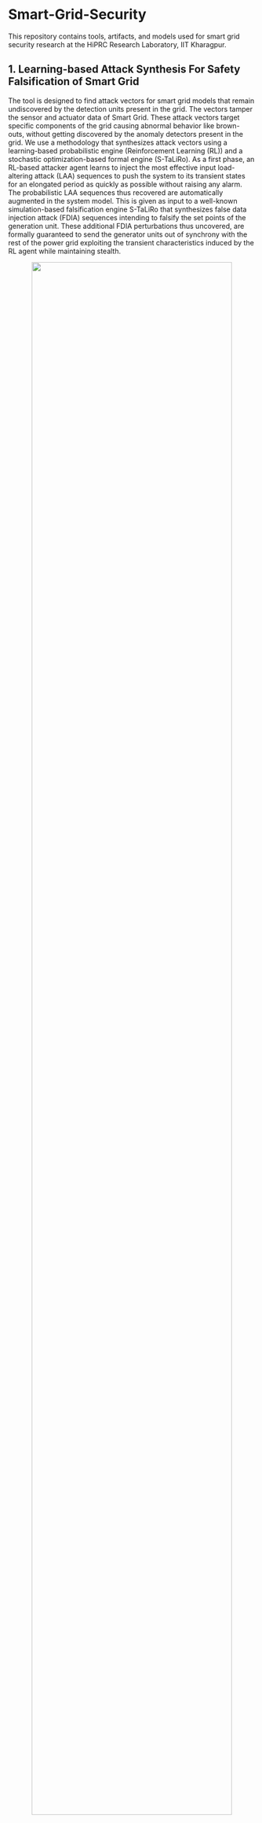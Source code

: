 # Smart-Grid-Security

This repository contains tools, artifacts, and models used for smart grid security research at the HiPRC Research Laboratory, IIT Kharagpur.

## 1. Learning-based Attack Synthesis For Safety Falsification of Smart Grid

The tool is designed to find attack vectors for smart grid models that remain undiscovered by the detection units present in the grid. The vectors tamper the sensor and actuator data of Smart Grid. These attack vectors target specific components of the grid causing abnormal behavior like brown-outs, without getting discovered by the anomaly detectors present in the grid. We use a methodology that synthesizes attack vectors using a learning-based probabilistic engine (Reinforcement Learning (RL)) and a stochastic optimization-based formal engine (S-TaLiRo). As a first phase, an RL-based attacker agent learns to inject the most effective input load-altering attack (LAA) sequences to push the system to its transient states for an elongated period as quickly as possible without raising any alarm. The probabilistic LAA sequences thus recovered are automatically augmented in the system model. This is given as input to a well-known simulation-based falsification engine S-TaLiRo that synthesizes false data injection attack (FDIA) sequences intending to falsify the set points of the generation unit. These additional FDIA perturbations thus uncovered, are formally guaranteed to send the generator units out of synchrony with the rest of the power grid exploiting the transient characteristics induced by the RL agent while maintaining stealth.

<p align="center">
<img src="https://user-images.githubusercontent.com/103938112/213892560-a93829cb-b429-47e9-86c2-8daefbc27ccc.png" width="90%" height="90%"></br>
<em>Figure: Work Flow of the Attack Vector Synthesis Framework</em>
</p>


### Prerequisites (for running the tool):

* Platform: 32/64 bit Windows Operating System.
* External Tools: Matlab R2021a.
* Other Requirements: S-taliro tool-box https://sites.google.com/a/asu.edu/s-taliro/s-taliro , Matlab Reinforcement Learning Toolbox.
* For uploading the designed power grid model for an attack to the Graphical User Interface (GUI) tool the user is required to insert an RL agent block in his/her Simulink model.
* Choose the attack points in the model. To obtain individual attack vectord, connect a inport to demux, first index is LAA attack vector followed by FDIA attack vectors.
* Connect all the observations for RL-agent to a mux and then to outport 1
* Connect the variables need to be plotted/observed to mux(name the mux as outputs) and connect to outport 2. Name the signals connected to mux using signal properties.
### Installation guide:

* Setup S-taliro toolbox by pasting "setup_staliro.m" command in the Matlab command window.
* Copy all the .mat files from folder mat_files and simulink models from folder rl_models_simulink in the repository to the path C:\trunk\demos\SystemModelsAndData.
* Copy powershark_gui.m, load_mat.m and powershark_gui.fig to the path C:\trunk.
* Run "H = powershark_gui" in matlab command window to open the Graphical User Interface (GUI).


### Demonstration of the GUI of our tool:
Please refer to the folder LearningBasedAttackSynthesis for performing the below steps.

#### **Step 1**:
The user uploads his/her power grid simulink model (in .mdl format) (eg. IEEE5bus.mdl, IEEE9bus.mdl, IEEE14bus.mdl, IEEE39bus.mdl) to the tool by pressing the Select Model button. The file explorer button pops up from where the user can select his/her power grid simulink model.<br />

![Presentation_gui_tool pptx (5)](https://user-images.githubusercontent.com/96375883/213904029-e02e67cf-60c4-42d9-bf18-a3856160e31d.svg) <br />

#### **Step 2:**
Next in the specification tab, the user enters the safety properties for the power grid (i.e, the upper and lower bound limit for power grid frequency) and set the point value for the detection unit in the grid in the form of the MTL equation. <br />
![Presentation_gui_tool pptx (6)](https://user-images.githubusercontent.com/96375883/213904027-d48d7b17-e395-48fd-aed1-5d12633d8ffa.svg)<br />

In the above figure, r1 represents the upper safety limit for grid frequency and r2 represents the lower safety limit for grid frequency. r3 represents the threshold value for the residue-based detection unit.

#### **Step 3:**
In the predicate settings tab, the user specifies the constraint(greater than, less than etc) and compares with a constant number specified by the user
 
![presentation_gui_3](https://user-images.githubusercontent.com/96375883/235578147-04479e9b-d4d7-4d82-96df-47994c1b3cb7.svg)<br />
 
 #### **Step 4:**
 The user specifies which IEEE bus architecture did he/she upload by clicking the appropriate button. 
 
![Presentation_gui_tool pptx (8)](https://user-images.githubusercontent.com/96375883/213904024-bca0481e-962a-411a-9f56-1eac85d403ca.svg) <br />

#### **Step 5:**
The user specifies how many times the simulink model will execute in the run tab

![Presentation_gui_tool pptx (9)](https://user-images.githubusercontent.com/96375883/213904023-4528cde7-aec1-4d3f-89fe-fcdbbc0272ee.svg)<br />

#### **Step 6:**
The user specifies the time duration in seconds for which the simulation is to be continued in the Simulation Time tab.

![Presentation_gui_tool pptx (10)](https://user-images.githubusercontent.com/96375883/213904020-58ef7622-6119-41dd-9367-281a07a954e3.svg)<br />

#### **Step 7:**
The user choses a solver for the simulink model using this tab.<br />

![Presentation_gui_tool pptx (11)](https://user-images.githubusercontent.com/96375883/213904019-bc738d9c-016e-468f-8a5b-272d836c1235.svg)<br />

#### **Step 8:**
Time time step at which the model will be executed is specified in the Sample Time tab.<br />

![Presentation_gui_tool pptx (12)](https://user-images.githubusercontent.com/96375883/213904018-c0ef76fb-85d6-4ebd-bc26-91d50d81fae3.svg)<br />

#### **Step 9:**
The initial value for false data generation is specified by the user in this tab.<br />

![Presentation_gui_tool pptx (13)](https://user-images.githubusercontent.com/96375883/213904016-62b644ef-7068-4bc4-9814-f733293c2e4e.svg)<br />

#### **Step 10:**
Here in InputMin and InputMax the user specifies the input range for false-data injection, in the Control Points tab the samples points for false-data injection, are selected by the user, in interpolation type the user specifies how to insert false-data in the simulation time.<br />

![Presentation_gui_tool pptx (14)](https://user-images.githubusercontent.com/96375883/213904015-2c6ee61f-fca1-40a1-a183-14581db112c1.svg)<br />

#### **Step 11:**
Finally the user starts the simulation by clicking the run simulation button.</br>

![Presentation_gui_tool pptx (15)](https://user-images.githubusercontent.com/96375883/213904013-0e62f5a7-362f-452c-891e-b12382fe7110.svg)<br />

### Result plot

![frequency_comparison_9_bus](https://user-images.githubusercontent.com/96375883/213973704-ecfa6f10-b98d-47bd-8b10-2a8b001d41fa.svg)

A sample output plot for IEEE 9 Bus case is provided above.



### Demo Video
[https://youtu.be/V6PoH3omt38](https://www.youtube.com/watch?v=eIeCV0w4F08)

## 2. Targeted Attack Vector Synthesis Framework for Smart grid Vulnerability Analysis

This part of the repository contains the grid models used in our CCS paper Targeted Attack Synthesis for Smart grid Vulnerability Analysis (https://dl.acm.org/doi/10.1145/3576915.3623155).

Modern smart grids utilize advanced sensors and digital communication to manage the flow of electricity from generation source to consumption points. They also employ anomaly detection units and phasor measurement units (PMUs) for security and monitoring of grid behavior. However, as smart grids are distributed, vulnerability analysis is necessary to identify and mitigate potential security threats targeting the sensors and communication links. We propose a novel algorithm that uses measurement parameters, such as power flow or load flow, to identify the smart grid's most vulnerable operating intervals. Our methodology uses a formal tool STaliro to incorporate a Monte Carlo simulation approach to identify these intervals and deploys a deep reinforcement learning agent to generate attack vectors during the identified intervals that can compromise the grid's safety and stability in the minimum possible time, while remaining undetected by local anomaly detection units and PMUs. Our approach provides a structured methodology for effective smart grid vulnerability analysis, enabling system operators to analyze the impact of attack parameters on grid safety and stability and facilitating suitable design changes in grid topology and operational parameters.


Our framework assumes a stronger grid safety and security model by considering that 1) the generation side is equipped with anomaly based detectors sensitive to transient dynamics, 2) real time PMU measurements are available for the transmission system and 3) suitable  protection schemes exist at the generation, transmission and load side. With such security assumptions, we propose an  attack framework that simultaneously targets Automatic Generation Controlers and PMUs to maximize the physical impact of attacks on the grid in minimum possible attack duration, while remaining stealthy all the while.

<p align="center">
  <img src="https://github.com/sumanmaiti100/Attack-Vector-Synthesis-Framework-for-Smart-Grids/assets/103938112/ec0c5b80-a2b7-4f68-95c5-0711b691706b" alt="monte_carlo_intro_1" width="700">
  <br>
  <em>Figure: Work Flow of the Attack Vector Synthesis Framework</em>
</p>

### Prerequisites:

* Platform: 32/64 bit Windows Operating System.
* External Tools: Matlab R2022b or later versions.
* Other Requirements: S-taliro tool-box https://sites.google.com/a/asu.edu/s-taliro/s-taliro , Matlab Reinforcement Learning Toolbox.

### Installation guide:
Please access the folder named TargetedAttackVectorSynthesis
* Setup S-taliro toolbox by pasting "setup_staliro.m" command in the Matlab command window.
* Copy all the .mat files from folder mat_files and simulink models from folder rl_models_simulink in the repository to the path C:\trunk\demos\SystemModelsAndData.

### Simulation guide:
* To find out vulnerable operating periods of a smart grid model open any slx file from the folders IEEE 14 BUS ATTACK MODEL, IEEE 37 BUS ATTACK MODEL and IEEE 39 BUS ATTACK MODEL. Next, attach goto ports on the tie lines in the models (indicated inside the model), and run the code in "MonteCarloSimulationAlgorithmCode.txt" in the maatlab command window to get the most vulnerable operating periods in the matlab workspace.
* To simulate False Data injection (FDI) attacks during the identified vulnerable operating periods, for an IEEE 14 bus model, load all the mat files in folder IEEE 14 BUS ATTACK MODEL into matlab workspace.
* Run the matlab slx file in folder IEEE 14 BUS ATTACK MODEL for desired time duration, to observe the effect of attack on the grid operating frequency through the scopes provided in the model.
* To simulate the attack in presence of protection systems in the grid, load all the mat files in the folder IEEE 14 BUS ATTACK MITIGATION into the matlab workspace and run the slx file in the same folder for the desired time duration.
* To simulate False Data injection (FDI) attacks during the identified vulnerable operating periods, for an IEEE 37 bus model, load all the mat files in folder IEEE 37 BUS ATTACK MODEL into matlab workspace.
* Run the matlab slx file in folder IEEE 37 BUS ATTACK MODEL for desired time duration, to observe the effect of attack on the grid operating frequency through the scopes provided in the model.
* To simulate the attack in presence of protection systems in the grid, load all the mat files in the folder IEEE 37 BUS ATTACK MITIGATION into the matlab workspace and run the slx file in the same folder for the desired time duration.
* To simulate False Data injection (FDI) attacks during the identified vulnerable operating periods, for an IEEE 39 bus model, load all the mat files in folder IEEE 37 BUS ATTACK MODEL into matlab workspace.
* Run the matlab slx file in folder IEEE 39 BUS ATTACK MODEL for desired time duration, to observe the effect of attack on the grid operating frequency through the scopes provided in the model.
* To simulate the attack in presence of protection systems in the grid, load all the mat files in the folder IEEE 39 BUS ATTACK MITIGATION into the matlab workspace and run the slx file in the same folder for the desired time duration.

## 3. Enhancing Smart Grid Security Using Reinforcement Learning and Formal Verification of Agents

 The distributed nature of smart grids, combined with sophisticated sensors, control algorithms, and data collection facilities at Supervisory Control and Data Acquisition (SCADA) centers, makes them vulnerable to strategically crafted cyber-physical attacks. These malicious attacks can manipulate power demands using high-wattage Internet of Things (IoT) botnet devices, such as refrigerators and air conditioners, or introduce false values into transmission line power flow sensor readings. Consequently, grids experience blackouts and high power flow oscillations. Existing grid protection mechanisms, originally designed to tackle natural faults in transmission lines and generator short circuits, are ineffective against such intelligently crafted attacks. This is because grid operators overlook potential scenarios of cyber-physical attacks during their design phase. 


In this work, we propose a safe Deep Reinforcement Learning (DRL)-based framework (refer to the figure below) for mitigating attacks on smart grids. The DRL agent effectively neutralizes cyber-physical attacks on grid surfaces by triggering appropriate sequences of existing protection schemes. The safety of the DRL agent is formally verified through a reachability analysis method. Additionally, our framework is designed for deployment on CUDA-enabled GPU systems, which enables faster execution of these protection sequences and their real-time validation. Our framework establishes a new set of protection rules for grid models, successfully thwarting existing cyber-physical attacks. The paper draft related to this work can be found at: https://arxiv.org/abs/2409.15757\



![formal agent-1](https://github.com/user-attachments/assets/919267a5-3f10-4931-a4cf-30b29be16b1a)
<p align="center">
<em>Figure: Work Flow of the Attack Mitigation Framework</em>
</p>

### Prerequisites:

* Platform: 32/64 bit Windows Operating System.
* External Tools: Matlab R2022b or later versions.
* Other Requirements: Matlab Reinforcement Learning Toolbox.

### Simulation Guide
Please access the folder named EnhancingSmartGridSecurity

* The folder EnhancingSmartGridSecurity contains several subfolders, each representing different attack scenarios with .mat files and Simulink (.slx) files. To view the attack scenarios and their mitigation by our RL agent, load the .mat files into the MATLAB workspace, open the corresponding Simulink (.slx) files, and simulate the models to observe the attack scenarios and the results of the mitigation strategies.

## 4. Smart Grid Profit Exploitation Through Tie-Line Power Flow Manipulation

 The exponential growth in electricity demand has necessitated transforming legacy power grids into smart grids. Modern smart grids incorporate advanced sensors for real-time grid monitoring and capabilities for forecasting power generation and demand to better manage consumer electricity needs. These advancements ensure reliable grid operation while enabling electric utility organizations, such as generation companies, to participate in the electricity market. Utilities bid on electricity prices based on forecasted demand, fostering competition that helps ensure consumers receive electricity at reasonable prices. However, the distributed nature of smart grids allows adversaries to strategically disrupt the power supply-demand balance, to exploit the electricity market for profit. In this work, we introduce a novel optimization based attack model targeting the electricity market (refer to the figure below) by disrupting the grid's power flow, a critical vulnerability overlooked by grid security researchers. Our attack model maximizes profits in the market by manipulating power flow sensor measurements of specific transmission lines. It maintains the grid's operating frequency within permissible limits, thus evading detection by operators at Load Dispatch Centers (LDCs). We also propose and demonstrate effective countermeasures against this attack in a testbed environment. To our knowledge, this is the first attack that maximizes market profits while maintaining grid parameters within safety limits.

![SPECTER2](https://github.com/user-attachments/assets/5b6d38ba-90db-441b-a438-2e0b6147f0c6)
<p align="center">
<em>Figure: Work Flow of the Market Manipulation  Attack Framework</em>
</p>

### Prerequisites:

* Platform: 32/64 bit Windows Operating System.
* External Tools: Matlab R2022b or later versions, YALMIP tool: https://yalmip.github.io/ (version R20230622) or later.


### Installation Guide:
* Download the YALMIP software and extract it from the ZIP file. Open MATLAB, click on the "Set Path" option, and add the extracted YALMIP folder to the MATLAB directory to ensure it is accessible in the current workspace.


### Simulation Guide:
Please access the folder named SmartGridProfitExploitation. The folder contains MATLAB code that integrates electricity market data from the Australian energy market, collected on September 17th, 2024, between 12 AM and 12 PM. The data is organized into folders for different regions: New South Wales (NSW), Tasmania (TAS), Queensland (QLD), and South Australia (SA). Each folder contains MATLAB scripts that implement the market manipulation attack to gain profits and their subsequent mitigation strategies. To run the optimization codes provided, ensure you have installed the latest version of the YALMIP solver (link provided above) and are using MATLAB version R2022b or later.


## 5. Learning-Enabled Adaptive Voltage Protection Against Load Alteration Attacks On Smart Grids
Smart grids are designed to efficiently handle variable power demands, especially for large loads, by real-time monitoring, distributed generation and distribution of electricity. However, the grid’s distributed nature and the internet
connectivity of large loads like Heating Ventilation, and Air Conditioning (HVAC), EV charging systems introduce vulnerabilities in the system that cyber-attackers can exploit, potentially leading to grid instability and blackouts. Traditional protection strategies, primarily designed to handle transmission line faults are often inadequate against such threats, emphasising the need for enhanced grid security. In this work, we propose a Deep Reinforcement Learning (DRL)-based protection system that learns to differentiate any stealthy load alterations from normal grid operations and adaptively adjusts activation thresholds of the protection schemes. We train this adaptive protection scheme against an optimal and stealthy load alteration attack model that manipulates the power demands of HVACs at the most unstable grid buses to induce blackouts. We borrow the concepts of game theory to theoretically prove that the adaptive protection system trained in this zero-sum game setting, with certain reward functions can effectively mitigate any stealthy load alteration-based attack. 

![methodology](https://github.com/user-attachments/assets/b8a9d76d-071b-4f5f-9283-d58675b0b2ea)
<p align="center">
<em>Figure: Adaptive Protection System Methodology</em>
</p>








